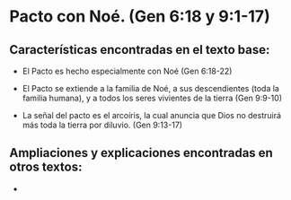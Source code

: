 # Pacto con Noé. (Gen 6:18 y 9:1-17)

## Características encontradas en el texto base:

- El Pacto es hecho especialmente con Noé (Gen 6:18-22)

- El Pacto se extiende a la familia de Noé, a sus descendientes (toda la
  familia humana), y a todos los seres vivientes de la tierra (Gen
  9:9-10)

- La señal del pacto es el arcoíris, la cual anuncia que Dios no
  destruirá más toda la tierra por diluvio. (Gen 9:13-17)

## Ampliaciones y explicaciones encontradas en otros textos:

- 
